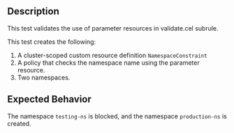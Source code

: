 ## Description

This test validates the use of parameter resources in validate.cel subrule.

This test creates the following:
1. A cluster-scoped custom resource definition `NamespaceConstraint`
3. A policy that checks the namespace name using the parameter resource.
4. Two namespaces.

## Expected Behavior

The namespace `testing-ns` is blocked, and the namespace `production-ns` is created.
